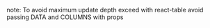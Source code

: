 note:
To avoid maximum update depth exceed with react-table avoid passing DATA and COLUMNS with props
